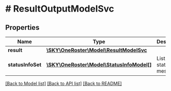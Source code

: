 # # ResultOutputModelSvc

## Properties

Name | Type | Description | Notes
------------ | ------------- | ------------- | -------------
**result** | [**\SKY\OneRoster\Model\ResultModelSvc**](ResultModelSvc.md) |  | [optional]
**statusInfoSet** | [**\SKY\OneRoster\Model\StatusInfoModel[]**](StatusInfoModel.md) | List of status messages | [optional]

[[Back to Model list]](../../README.md#models) [[Back to API list]](../../README.md#endpoints) [[Back to README]](../../README.md)
